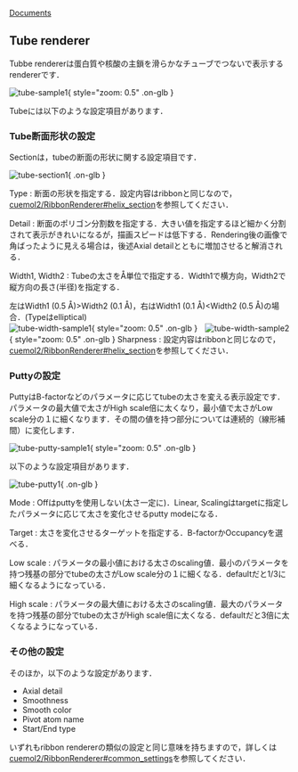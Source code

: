 [Documents](../../Documents)

## Tube renderer
Tubbe rendererは蛋白質や核酸の主鎖を滑らかなチューブでつないで表示するrendererです．


![tube-sample1](../../assets/images/cuemol2/TubeRenderer/tube-sample1.png){ style="zoom: 0.5" .on-glb }


Tubeには以下のような設定項目があります．

### Tube断面形状の設定
Sectionは，tubeの断面の形状に関する設定項目です．

![tube-section1](../../assets/images/cuemol2/TubeRenderer/tube-section1.png){ .on-glb }


Type
:   断面の形状を指定する．設定内容はribbonと同じなので，[cuemol2/RibbonRenderer#helix_section](../../cuemol2/RibbonRenderer#helix_section)を参照してください．

Detail
:   断面のポリゴン分割数を指定する．大きい値を指定するほど細かく分割されて表示がきれいになるが，描画スピードは低下する．Rendering後の画像で角ばったように見える場合は，後述Axial detailとともに増加させると解消される．

Width1, Width2
:   Tubeの太さをÅ単位で指定する．Width1で横方向，Width2で縦方向の長さ(半径)を指定する．<br />

左はWidth1 (0.5 Å)>Width2 (0.1 Å)，右はWidth1 (0.1 Å)<Width2 (0.5 Å)の場合．(Typeはelliptical)<br />
![tube-width-sample1](../../assets/images/cuemol2/TubeRenderer/tube-width-sample1.png){ style="zoom: 0.5" .on-glb }　![tube-width-sample2](../../assets/images/cuemol2/TubeRenderer/tube-width-sample2.png){ style="zoom: 0.5" .on-glb }
Sharpness
:   設定内容はribbonと同じなので，[cuemol2/RibbonRenderer#helix_section](../../cuemol2/RibbonRenderer#helix_section)を参照してください．


### Puttyの設定
PuttyはB-factorなどのパラメータに応じてtubeの太さを変える表示設定です．
パラメータの最大値で太さがHigh scale倍に太くなり，最小値で太さがLow scale分の１に細くなります．その間の値を持つ部分については連続的（線形補間）に変化します．

![tube-putty-sample1](../../assets/images/cuemol2/TubeRenderer/tube-putty-sample1.png){ style="zoom: 0.5" .on-glb }

以下のような設定項目があります．

![tube-putty1](../../assets/images/cuemol2/TubeRenderer/tube-putty1.png){ .on-glb }


Mode
:   Offはputtyを使用しない(太さ一定に)．Linear, Scalingはtargetに指定したパラメータに応じて太さを変化させるputty modeになる．

Target
:   太さを変化させるターゲットを指定する．B-factorかOccupancyを選べる．

Low scale
:   パラメータの最小値における太さのscaling値．最小のパラメータを持つ残基の部分でtubeの太さがLow scale分の１に細くなる．defaultだと1/3に細くなるようになっている．

High scale
:   パラメータの最大値における太さのscaling値．最大のパラメータを持つ残基の部分でtubeの太さがHigh scale倍に太くなる．defaultだと3倍に太くなるようになっている．



### その他の設定
そのほか，以下のような設定があります．

*  Axial detail
* Smoothness
* Smooth color
* Pivot atom name
* Start/End type

いずれもribbon rendererの類似の設定と同じ意味を持ちますので，詳しくは[cuemol2/RibbonRenderer#common_settings](../../cuemol2/RibbonRenderer#common_settings)を参照してください．